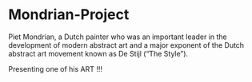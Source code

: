 # Mondrian-Project
Piet Mondrian, a Dutch painter who was an important leader in the development of modern abstract art and a major exponent of the Dutch abstract art movement known as De Stijl (“The Style”).

Presenting one of his ART !!!
